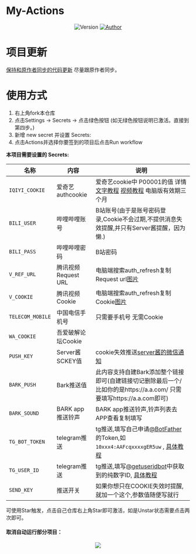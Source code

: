 # My-Actions

<p align="center">
    <img alt="Version" src="https://img.shields.io/badge/release-0.0.1-blue"/>
    <a href="https://github.com/BlueSkyClouds">
        <img alt="Author" src="https://img.shields.io/badge/author-BlueSkyClouds-blueviolet"/>
    </a>
</p>


# 项目更新
[保持和原作者同步的代码更新](https://blog.blueskyclouds.com/jsfx/58.html)  尽量跟原作者同步。
# 使用方式
1. 右上角fork本仓库
2. 点击Settings -> Secrets -> 点击绿色按钮 (如无绿色按钮说明已激活。直接到第四步。)
3. 新增 new secret 并设置 Secrets:
4. 点击Actions并选择你要签到的项目后点击Run workflow

**本项目需要设置的 Secrets:**

| 名称     | 内容           |   说明|
| -------- | ------------- |   ----- |
| `IQIYI_COOKIE` |爱奇艺authcookie|爱奇艺cookie中 P00001的值 详情[文字教程](https://www.bilibili.com/read/cv7437179) [视频教程](https://www.bilibili.com/video/BV1B541157DE) 电脑版有效期三个月
| `BILI_USER` |哔哩哔哩账号|B站账号(由于是账号密码登录,Cookie不会过期,不提供消息失效提醒,并只有Server酱提醒，因为懒.)|
| `BILI_PASS` |哔哩哔哩密码|B站密码|
| `V_REF_URL` |腾讯视频Request URL|电脑端搜索auth_refresh复制Request url[图片](https://cdn.jsdelivr.net/gh/BlueskyClouds/BlueskyClouds.github.io/2020/10/19/img/V_video-1.jpg)|
| `V_COOKIE` |腾讯视频Cookie|电脑端搜索auth_refresh复制Cookie[图片](https://cdn.jsdelivr.net/gh/BlueskyClouds/BlueskyClouds.github.io/2020/10/19/img/V_video-2.jpg)|
| `TELECOM_MOBILE` |中国电信手机号|只需要手机号 无需Cookie|
| `WA_COOKIE` | 吾爱破解论坛Cookie||
| `PUSH_KEY` | Server酱SCKEY值 | cookie失效推送[server酱的微信通知](http://sc.ftqq.com/3.version) |
| `BARK_PUSH` | Bark推送值 | 此内容支持自建Bark添加整个链接即可(自建链接切记删除最后一个/  比如你的是https://a.a.com/ 只需要填写https://a.a.com即可)|
| `BARK_SOUND` | BARK app推送铃声|BARK app推送铃声,铃声列表去APP查看复制填写|
| `TG_BOT_TOKEN`          |   telegram推送    | tg推送,填写自己申请[@BotFather](https://t.me/BotFather)的Token,如`10xxx4:AAFcqxxxxgER5uw` , [具体教程](https://github.com/lxk0301/scripts/pull/37#issuecomment-692415594) |
| `TG_USER_ID`            |   telegram推送    | tg推送,填写[@getuseridbot](https://t.me/getuseridbot)中获取到的纯数字ID, [具体教程](https://github.com/lxk0301/scripts/pull/37#issuecomment-692415594) |
| `SEND_KEY` | 推送开关|如果你想只在COOKIE失效时提醒,就加一个这个,参数值随便写就行|

可使用Star触发，点击自己仓库右上角Star即可激活，如是Unstar状态需要点击两次即可。

#### 取消自动运行部分项目：
<p align="center">
    <img src="https://cdn.jsdelivr.net/gh/BlueskyClouds/BlueskyClouds.github.io/2020/10/19/img/2020-10-19.jpg">
</p>

